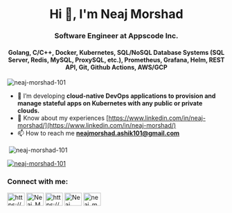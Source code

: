 <h1 align="center">Hi 👋, I'm Neaj Morshad</h1>
<h3 align="center">Software Engineer at Appscode Inc.</h3>
<h4 align="center">Golang, C/C++, Docker, Kubernetes, SQL/NoSQL Database Systems (SQL Server, Redis, MySQL, ProxySQL, etc.), Prometheus, Grafana, Helm, REST API, Git, Github Actions, AWS/GCP</h4>

<p align="left"> <img src="https://komarev.com/ghpvc/?username=neaj-morshad-101&label=Profile%20views&color=0e75b6&style=flat" alt="neaj-morshad-101" /> </p>


- 🌱 I’m developing **cloud-native DevOps applications to provision and manage stateful apps on Kubernetes with any public or private clouds.**
- 📄 Know about my experiences [https://www.linkedin.com/in/neaj-morshad/](https://www.linkedin.com/in/neaj-morshad/)
- 📫 How to reach me **neajmorshad.ashik101@gmail.com**



<p>&nbsp;<img align="center" src="https://github-readme-stats.vercel.app/api?username=neaj-morshad-101&show_icons=true&locale=en&count_private=true&include_all_commits=true" alt="neaj-morshad-101" /></p>

<p> <a href="https://github.com/ryo-ma/github-profile-trophy"><img src="https://github-profile-trophy.vercel.app/?username=neaj-morshad-101&theme=gruvbox&title=-Followers" alt="neaj-morshad-101" /></a> </p>

<h3 align="left">Connect with me:</h3>
<p align="left">
<a href="https://www.linkedin.com/in/neaj-morshad/" target="blank"><img align="center" src="https://raw.githubusercontent.com/rahuldkjain/github-profile-readme-generator/master/src/images/icons/Social/linked-in-alt.svg" alt="https://www.linkedin.com/in/neaj-morshad/" height="30" width="40" /></a>
<a href="https://x.com/Neaj_Morshad" target="blank"><img align="center" src="https://raw.githubusercontent.com/rahuldkjain/github-profile-readme-generator/master/src/images/icons/Social/twitter.svg" alt="Neaj_Morshad" height="30" width="40" /></a>
<a href="https://m.facebook.com/neajmorshad.ashik.cse.jnu" target="blank"><img align="center" src="https://raw.githubusercontent.com/rahuldkjain/github-profile-readme-generator/master/src/images/icons/Social/facebook.svg" alt="https://m.facebook.com/neajmorshad.ashik.cse.jnu" height="30" width="40" /></a>
<a href="https://www.youtube.com/@neajmorshadashik" target="blank"><img align="center" src="https://raw.githubusercontent.com/rahuldkjain/github-profile-readme-generator/master/src/images/icons/Social/youtube.svg" alt="Neaj Morshad" height="30" width="40" /></a>
<a href="https://codeforces.com/profile/neaj_morshad_101" target="blank"><img align="center" src="https://raw.githubusercontent.com/rahuldkjain/github-profile-readme-generator/master/src/images/icons/Social/codeforces.svg" alt="neaj_morshad_101" height="30" width="40" /></a>
</p>
